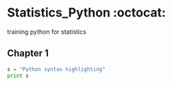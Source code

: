 # Statistics_Python :octocat:
training python for statistics


## Chapter 1



```python
s = "Python syntax highlighting"
print s
```
